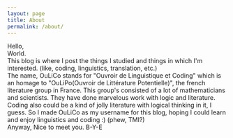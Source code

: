 ```yaml
---
layout: page
title: About
permalink: /about/
---
```


Hello, <br>
World. <br>
This blog is where I post the things I studied and things in which I'm interested. (like, coding, linguistics, translation, etc.) <br>
The name, OuLiCo stands for "Ouvroir de Linguistique et Coding" which is an homage to "OuLiPo(Ouvroir de Littérature Potentielle)", the french literature group in France. This group's consisted of a lot of mathematicians and scientists. They have done marvelous work with logic and literature. Coding also could be a kind of jolly literature with logical thinking in it, I guess. So I made OuLiCo as my username for this blog, hoping I could learn and enjoy linguistics and coding :) (phew, TMI?)<br> 
Anyway, Nice to meet you. B-Y-E